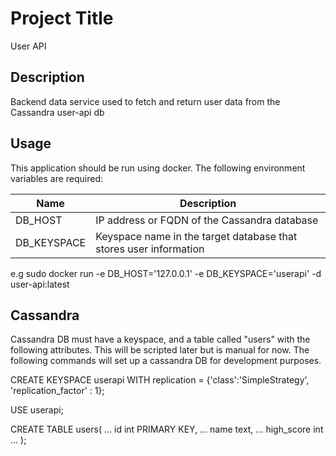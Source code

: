 # Project Title

User API

## Description

Backend data service used to fetch and return user data from the Cassandra user-api db


## Usage

This application should be run using docker. The following environment variables are required:

| Name      | Description |
| ----------- | ----------- |
| DB_HOST      | IP address or FQDN of the Cassandra database     |
| DB_KEYSPACE   | Keyspace name in the target database that stores user information     |


e.g sudo docker run -e DB_HOST='127.0.0.1' -e DB_KEYSPACE='userapi' -d user-api:latest


## Cassandra

Cassandra DB must have a keyspace, and a table called "users" with the following attributes. This will be scripted later but is manual for now. The following commands will set up a cassandra DB for development purposes.

CREATE KEYSPACE userapi WITH replication = {'class':'SimpleStrategy', 'replication_factor' : 1};

USE userapi;

CREATE TABLE users(
           ... id int PRIMARY KEY,
           ... name text,
           ... high_score int
           ... );
